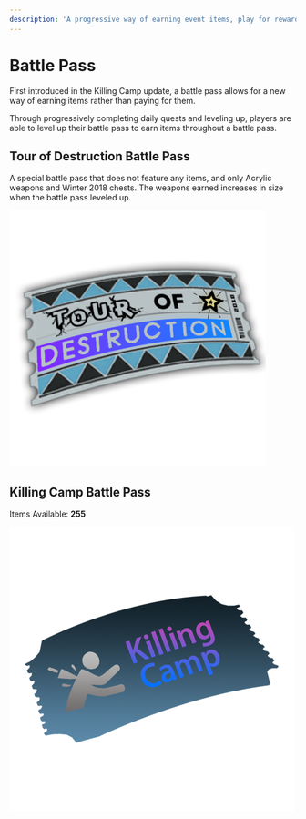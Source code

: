 ```yaml
---
description: 'A progressive way of earning event items, play for rewards.'
---
```


# Battle Pass

First introduced in the Killing Camp update, a battle pass allows for a new way of earning items rather than paying for them.

Through progressively completing daily quests and leveling up, players are able to level up their battle pass to earn items throughout a battle pass.

## Tour of Destruction Battle Pass

A special battle pass that does not feature any items, and only Acrylic weapons and Winter 2018 chests. The weapons earned increases in size when the battle pass leveled up.

![Item Image \(by Leeroy\)](../.gitbook/assets/image.png)

## Killing Camp Battle Pass

Items Available: **255**

![Item Image](../.gitbook/assets/image%20%283%29.png)

